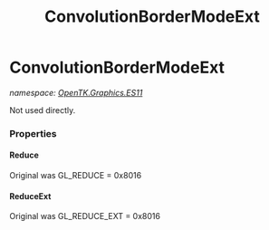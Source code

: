 ﻿---
title: ConvolutionBorderModeExt
---

# ConvolutionBorderModeExt
_namespace: [OpenTK.Graphics.ES11](N-OpenTK.Graphics.ES11.html)_

Not used directly.



### Properties

#### Reduce
Original was GL_REDUCE = 0x8016
#### ReduceExt
Original was GL_REDUCE_EXT = 0x8016

